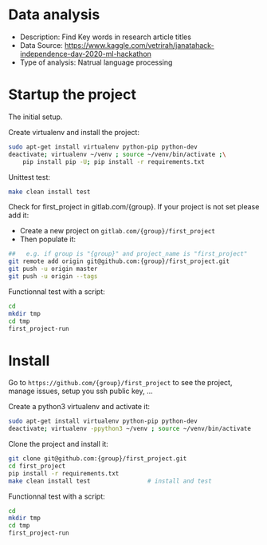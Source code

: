 # Data analysis
- Description: Find Key words in research article titles
- Data Source: https://www.kaggle.com/vetrirah/janatahack-independence-day-2020-ml-hackathon
- Type of analysis: Natrual language processing 


# Startup the project

The initial setup.

Create virtualenv and install the project:
```bash
sudo apt-get install virtualenv python-pip python-dev
deactivate; virtualenv ~/venv ; source ~/venv/bin/activate ;\
    pip install pip -U; pip install -r requirements.txt
```

Unittest test:
```bash
make clean install test
```

Check for first_project in gitlab.com/{group}.
If your project is not set please add it:

- Create a new project on `gitlab.com/{group}/first_project`
- Then populate it:

```bash
##   e.g. if group is "{group}" and project_name is "first_project"
git remote add origin git@github.com:{group}/first_project.git
git push -u origin master
git push -u origin --tags
```

Functionnal test with a script:

```bash
cd
mkdir tmp
cd tmp
first_project-run
```

# Install

Go to `https://github.com/{group}/first_project` to see the project, manage issues,
setup you ssh public key, ...

Create a python3 virtualenv and activate it:

```bash
sudo apt-get install virtualenv python-pip python-dev
deactivate; virtualenv -ppython3 ~/venv ; source ~/venv/bin/activate
```

Clone the project and install it:

```bash
git clone git@github.com:{group}/first_project.git
cd first_project
pip install -r requirements.txt
make clean install test                # install and test
```
Functionnal test with a script:

```bash
cd
mkdir tmp
cd tmp
first_project-run
```
